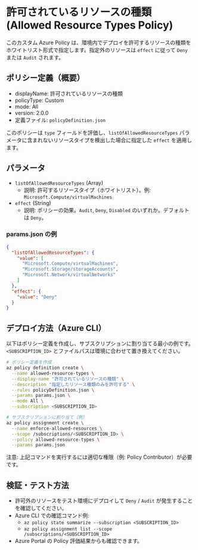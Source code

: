 # 許可されているリソースの種類 (Allowed Resource Types Policy)

このカスタム Azure Policy は、環境内でデプロイを許可するリソースの種類をホワイトリスト形式で指定します。指定外のリソースは `effect` に従って `Deny` または `Audit` されます。

## ポリシー定義（概要）

- displayName: 許可されているリソースの種類
- policyType: Custom
- mode: All
- version: 2.0.0
- 定義ファイル: `policyDefinition.json`

このポリシーは `type` フィールドを評価し、`listOfAllowedResourceTypes` パラメータに含まれないリソースタイプを検出した場合に指定した `effect` を適用します。

## パラメータ

- `listOfAllowedResourceTypes` (Array)
  - 説明: 許可するリソースタイプ（ホワイトリスト）。例: `Microsoft.Compute/virtualMachines`
- `effect` (String)
  - 説明: ポリシーの効果。`Audit`, `Deny`, `Disabled` のいずれか。デフォルトは `Deny`。

### params.json の例

```json
{
  "listOfAllowedResourceTypes": {
    "value": [
      "Microsoft.Compute/virtualMachines",
      "Microsoft.Storage/storageAccounts",
      "Microsoft.Network/virtualNetworks"
    ]
  },
  "effect": {
    "value": "Deny"
  }
}
```

## デプロイ方法（Azure CLI）

以下はポリシー定義を作成し、サブスクリプションに割り当てる最小の例です。`<SUBSCRIPTION_ID>` とファイルパスは環境に合わせて置き換えてください。

```bash
# ポリシー定義を作成
az policy definition create \
  --name allowed-resource-types \
  --display-name "許可されているリソースの種類" \
  --description "指定したリソース種類のみを許可する" \
  --rules policyDefinition.json \
  --params params.json \
  --mode All \
  --subscription <SUBSCRIPTION_ID>

# サブスクリプションに割り当て（例）
az policy assignment create \
  --name enforce-allowed-resources \
  --scope /subscriptions/<SUBSCRIPTION_ID> \
  --policy allowed-resource-types \
  --params params.json
```

注意: 上記コマンドを実行するには適切な権限（例: Policy Contributor）が必要です。

## 検証・テスト方法

- 許可外のリソースをテスト環境にデプロイして `Deny` / `Audit` が発生することを確認してください。
- Azure CLI での確認コマンド例:
  - `az policy state summarize --subscription <SUBSCRIPTION_ID>`
  - `az policy assignment list --scope /subscriptions/<SUBSCRIPTION_ID>`
- Azure Portal の Policy 評価結果からも確認できます。
